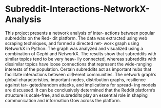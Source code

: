 # Subreddit-Interactions-NetworkX-Analysis

This project presents a network analysis of inter-
actions between popular subreddits on the Red-
dit platform. The data was extracted using web
scraping techniques, and formed a directed net-
work graph using NetworkX in Python. The graph
was analyzed and visualized using a combination
of Gephi and NetworkX. The results show that
subreddits with similar topics tend to be very heav-
ily connected, whereas subreddits with dissimilar
topics have loose connections that represent the
wide-ranging interests of the population. Certain
subreddits act as important hubs that facilitate
interactions between dierent communities. The
network graph’s global characteristics, important
nodes, distribution graphs, resilience against tar-
geted/random attacks, and implications for spread-
ing models are discussed. It can be conclusively
determined that the Reddit platform’s structure
is scale-free, and subreddits play an essential role
in shaping communication and information ow
across the platform.
